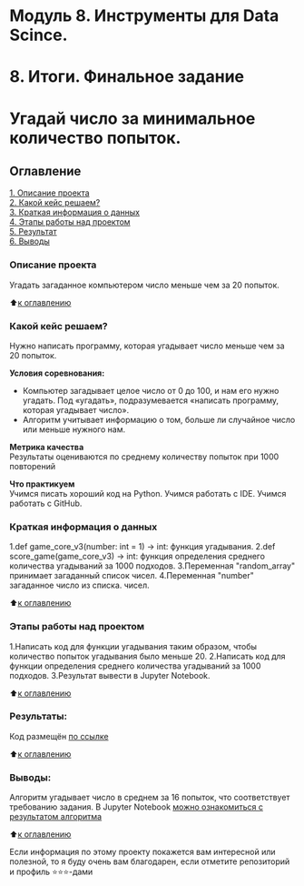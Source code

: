 # Модуль 8. Инструменты для Data Scince.
# 8. Итоги. Финальное задание
# Угадай число за минимальное количество попыток.

## Оглавление  
[1. Описание проекта](https://github.com/Nagliy777/sf_data_science/blob/main/IDE/project_final/README.md#Описание-проекта)  
[2. Какой кейс решаем?](https://github.com/Nagliy777/sf_data_science/blob/main/IDE/project_final/README.md#Какой-кейс-решаем)  
[3. Краткая информация о данных](https://github.com/Nagliy777/sf_data_science/blob/main/IDE/project_final/README.md#Краткая-информация-о-данных)  
[4. Этапы работы над проектом](https://github.com/Nagliy777/sf_data_science/blob/main/IDE/project_final/README.md#Этапы-работы-над-проектом)  
[5. Результат](https://github.com/Nagliy777/sf_data_science/blob/main/IDE/project_final/README.md#Результат)    
[6. Выводы](https://github.com/Nagliy777/sf_data_science/blob/main/IDE/project_final/README.md#Выводы) 

### Описание проекта    
Угадать загаданное компьютером число меньше чем за 20 попыток.

:arrow_up:[к оглавлению](https://github.com/Nagliy777/sf_data_science/blob/main/IDE/project_final/README.md#Оглавление)


### Какой кейс решаем?    
Нужно написать программу, которая угадывает число меньше чем за 20 попыток.

**Условия соревнования:**  
- Компьютер загадывает целое число от 0 до 100, и нам его нужно угадать. Под «угадать», подразумевается «написать программу, которая угадывает число».
- Алгоритм учитывает информацию о том, больше ли случайное число или меньше нужного нам.

**Метрика качества**     
Результаты оцениваются по среднему количеству попыток при 1000 повторений

**Что практикуем**     
Учимся писать хороший код на Python.
Учимся работать с IDE.
Учимся работать с GitHub.


### Краткая информация о данных
1.def game_core_v3(number: int = 1) -> int: функция угадывания. 
2.def score_game(game_core_v3) -> int: функция определения среднего количества угадываний за 1000 подходов.
3.Переменная "random_array" принимает загаданный список чисел.
4.Переменная "number" загаданное число из списка. чисел.
  
:arrow_up:[к оглавлению](https://github.com/Nagliy777/sf_data_science/blob/main/IDE/project_final/README.md#Оглавление)


### Этапы работы над проектом  
1.Написать код для функции угадывания таким образом, чтобы количество попыток угадывания было меньше 20.
2.Написать код для функции определения среднего количества угадываний за 1000 подходов.
3.Результат вывести в Jupyter Notebook.

:arrow_up:[к оглавлению](https://github.com/Nagliy777/sf_data_science/blob/main/IDE/project_final/README.md#Оглавление)


### Результаты:  
Код размещён [по ссылке](https://github.com/Nagliy777/sf_data_science/blob/main/IDE/project_final/game_v3.py)

:arrow_up:[к оглавлению](https://github.com/Nagliy777/sf_data_science/blob/main/IDE/project_final/README.md#Оглавление)


### Выводы:  
Алгоритм угадывает число в среднем за 16 попыток, что соответствует требованию задания.
В Jupyter Notebook [можно ознакомиться с результатом алгоритма](https://github.com/Nagliy777/sf_data_science/blob/main/IDE/project_final/game_v3.ipynb)

:arrow_up:[к оглавлению](https://github.com/Nagliy777/sf_data_science/blob/main/IDE/project_final/README.md#Оглавление)


Если информация по этому проекту покажется вам интересной или полезной, то я буду очень вам благодарен, если отметите репозиторий и профиль ⭐️⭐️⭐️-дами
